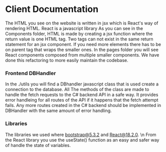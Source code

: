 # Client Documentation

The HTML you see on the website is written in jsx which is React's way of rendering HTML. React is a javascript library As you can see in the Components folder, HTML is made by creating a jsx function where the return value is one HTML tag. Two tags can not exist in the same return statement for an jsx component. If you need more elements there has to be on parent tag that wraps the smaller ones. In the pages folder you will see React components composed from multiple smaller components. We have done this refactoring to more easily maintain the codebase. 

### Frontend DBHandler
In the ./utils you will find a DBhandler javascript class that is used create a connection to the database. All The methods of the class are made to handle the fetch requests to the C# backend API in a safe way. It provides error handleing for all routes of the API if it happens that the fetch attempt fails. Any more routes created in the C# backend should be implemented in DBHandler with the same amount of error handling.

### Libraries
The libraries we used where bootstrap@5.3.2 and React@18.2.0. \n
From the React library you use the useState() function as an easy and safer way of handle the state of variables.
